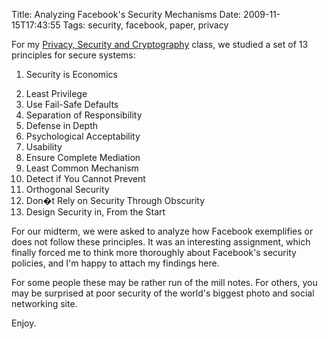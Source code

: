 Title: Analyzing Facebook's Security Mechanisms
Date: 2009-11-15T17:43:55
Tags: security, facebook, paper, privacy


For my <a href="http://is219.blogspot.com/" target="_blank">Privacy, Security and Cryptography</a> class, we studied a set of 13 principles for secure systems:<ol><li>Security is Economics</li>
<li>Least Privilege</li>
<li>Use Fail-Safe Defaults</li>
<li>Separation of Responsibility</li>
<li>Defense in Depth</li>
<li>Psychological Acceptability</li>
<li>Usability</li>
<li>Ensure Complete Mediation</li>
<li>Least Common Mechanism</li>
<li>Detect if You Cannot Prevent</li>
<li>Orthogonal Security</li>
<li>Don�t Rely on Security Through Obscurity</li>
<li>Design Security in, From the Start</li></ol>

For our midterm, we were asked to analyze how Facebook exemplifies or does not follow these principles. It was an interesting assignment, which finally forced me to think more thoroughly about Facebook's security policies, and I'm happy to attach my findings here. 

For some people these may be rather run of the mill notes. For others, you may be surprised at poor security of the world's biggest photo and social networking site.

Enjoy.
